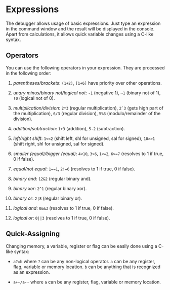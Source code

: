 # Expressions

The debugger allows usage of basic expressions. Just type an expression in the command window and the result will be displayed in the console. Apart from calculations, it allows quick variable changes using a C-like syntax.

## Operators

You can use the following operators in your expression. They are processed in the following order:

1. *parentheses/brackets*: `(1+2)`, `[1+6]` have priority over other operations.

2. *unary minus/binary not/logical not*: `-1` (negative 1), `~1` (binary not of 1), `!0` (logical not of 0).

3. *multiplication/division*: `2*3` (regular multiplication), ``2`3`` (gets high part of the multiplication), `6/3` (regular division), `5%3` (modulo/remainder of the division).

4. *addition/subtraction*: `1+3` (addition), `5-2` (subtraction).

5. *left/right shift*: `1<<2` (shift left, shl for unsigned, sal for signed), `10>>1` (shift right, shl for unsigned, sal for signed). 

6. *smaller (equal)/bigger (equal)*: `4<10`, `3>6`, `1<=2`, `6>=7` (resolves to 1 if true, 0 if false).

7. *equal/not equal*: `1==1`, `2!=6` (resolves to 1 if true, 0 if false).

8. *binary and*: `12&2` (regular binary and).

9. *binary xor*: `2^1` (regular binary xor).

10. *binary or*: `2|8` (regular binary or).

11. *logical and*: `0&&3` (resolves to 1 if true, 0 if false).

12. *logical or*: `0||3` (resolves to 1 if true, 0 if false).

## Quick-Assigning

Changing memory, a variable, register or flag can be easily done using a C-like syntax:

- `a?=b` where `?` can be any non-logical operator. `a` can be any register, flag, variable or memory location. `b` can be anything that is recognized as an expression.

- `a++/a--` where `a` can be any register, flag, variable or memory location.

